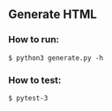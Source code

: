 ## Generate HTML

### How to run:

```console
$ python3 generate.py -h
```

### How to test:
```console
$ pytest-3
```


